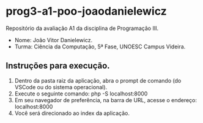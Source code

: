# prog3-a1-poo-joaodanielewicz
Repositório da avaliação A1 da disciplina de Programação III.
- Nome: João Vitor Danielewicz.
- Turma: Ciência da Computação, 5ª Fase, UNOESC Campus Videira.

## Instruções para execução.
1. Dentro da pasta raiz da aplicação, abra o prompt de comando (do VSCode ou do sistema operacional).
2. Execute o seguinte comando: php -S localhost:8000
3. Em seu navegador de preferência, na barra de URL, acesse o endereço: localhost:8000
4. Você será direcionado ao index da aplicação.
